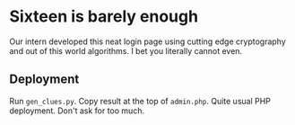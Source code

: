 # Sixteen is barely enough
Our intern developed this neat login page using cutting edge cryptography and 
out of this world algorithms. I bet you literally cannot even.

## Deployment
Run `gen_clues.py`. Copy result at the top of `admin.php`.
Quite usual PHP deployment. Don't ask for too much.

